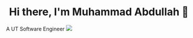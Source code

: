 <h1><center>Hi there, I'm Muhammad Abdullah 👋<center></h1>
<p>A UT Software Engineer</h>
<img src="https://img.shields.io/badge/Blogger-FF5722?style=for-the-badge&logo=blogger&logoColor=white" />
